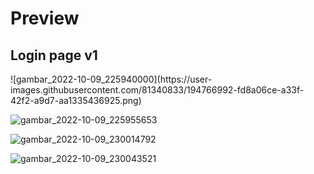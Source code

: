 <h1>Preview</h1>
<h2>Login page v1</h2>
![gambar_2022-10-09_225940000](https://user-images.githubusercontent.com/81340833/194766992-fd8a06ce-a33f-42f2-a9d7-aa1335436925.png)

![gambar_2022-10-09_225955653](https://user-images.githubusercontent.com/81340833/194767004-e553c926-59d4-4be9-94a1-d26107af577e.png)

![gambar_2022-10-09_230014792](https://user-images.githubusercontent.com/81340833/194767015-64a6c4fa-ce20-49d7-aa78-f1e8e0cda448.png)

![gambar_2022-10-09_230043521](https://user-images.githubusercontent.com/81340833/194767037-6cc350c2-a191-4960-92b3-a5314ff41b60.png)
